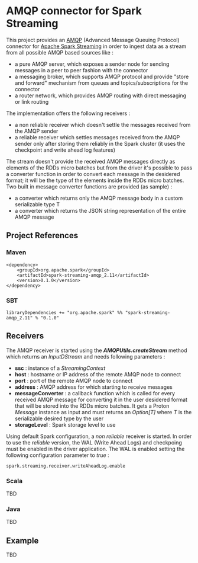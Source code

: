 # AMQP connector for Spark Streaming

This project provides an [AMQP](https://www.amqp.org/) (Advanced Message Queuing Protocol) connector for [Apache Spark Streaming](http://spark.apache.org/streaming/) in order to ingest data as a stream from all possible AMQP based sources like :

* a pure AMQP server, which exposes a sender node for sending messages in a peer to peer fashion with the connector
* a messaging broker, which supports AMQP protocol and provide "store and forward" mechanism from queues and topics/subscriptions for the connector
* a router network, which provides AMQP routing with direct messaging or link routing

The implementation offers the following receivers :

* a non reliable receiver which doesn't settle the messages received from the AMQP sender
* a reliable receiver which settles messages received from the AMQP sender only after storing them reliably in the Spark cluster (it uses the checkpoint and write ahead log features)

The stream doesn't provide the received AMQP messages directly as elements of the RDDs micro batches but from the driver it's possible to pass a converter function in order to convert each message in the desidered format; it will be the type of the elements inside the RDDs micro batches. Two built in message converter functions are provided (as sample) :

* a converter which returns only the AMQP message body in a custom serializable type T
* a converter which returns the JSON string representation of the entire AMQP message

## Project References

### Maven

```
<dependency>
    <groupId>org.apache.spark</groupId>
    <artifactId>spark-streaming-amqp_2.11</artifactId>
    <version>0.1.0</version>
</dependency>
```

### SBT

```
libraryDependencies += "org.apache.spark" %% "spark-streaming-amqp_2.11" % "0.1.0"
```

## Receivers

The AMQP receiver is started using the **_AMQPUtils.createStream_** method which returns an _InputDStream_ and needs following parameters :

* **ssc** : instance of a _StreamingContext_
* **host** : hostname or IP address of the remote AMQP node to connect
* **port** : port of the remote AMQP node to connect
* **address** : AMQP address for which starting to receive messages
* **messageConverter** : a callback function which is called for every received AMQP message for converting it in the user desidered format that will be stored into the RDDs micro batches. It gets a Proton _Message_ instance as input and must returns an _Option[T]_ where _T_ is the serializable desired type by the user
* **storageLevel** : Spark storage level to use

Using default Spark configuration, a _non reliable_ receiver is started. In order to use the _reliable_ version, the WAL (Write Ahead Logs) and checkpoing must be enabled in the driver application. The WAL is enabled setting the following configuration parameter to _true_ :

```
spark.streaming.receiver.writeAheadLog.enable
```

### Scala

TBD

### Java

TBD

## Example

TBD
